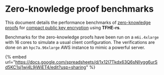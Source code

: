 # Zero-knowledge proof benchmarks

This document details the performance benchmarks of [zero-knowledge proofs](../../fhe-computation/advanced-features/zk-pok.md) for [compact public key encryption](../../fhe-computation/advanced-features/public_key.md) using **TFHE-rs**.

Benchmarks for the zero-knowledge proofs have been run on a `m6i.4xlarge` with 16 cores to simulate a usual client configuration. The verifications are done on an `hpc7a.96xlarge` AWS instance to mimic a powerful server.

{% embed url="https://docs.google.com/spreadsheets/d/1x12I7Tkdx63Q6sNllygg6urSd5KC1sj1wj4L9jWiET4/edit?usp=sharing" %}
